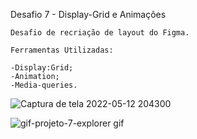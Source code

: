 
Desafio 7 - Display-Grid e Animações

    Desafio de recriação de layout do Figma.
    
    Ferramentas Utilizadas:

    -Display:Grid;
    -Animation;
    -Media-queries.
   
   ![Captura de tela 2022-05-12 204300](https://user-images.githubusercontent.com/102877698/168184761-22d7a9bf-be7e-4972-9ead-5c61f52e24e2.png)

   ![gif-projeto-7-explorer gif](https://user-images.githubusercontent.com/102877698/168458499-be3531f9-c2be-4aaf-bbe8-0ba62307e039.gif)
